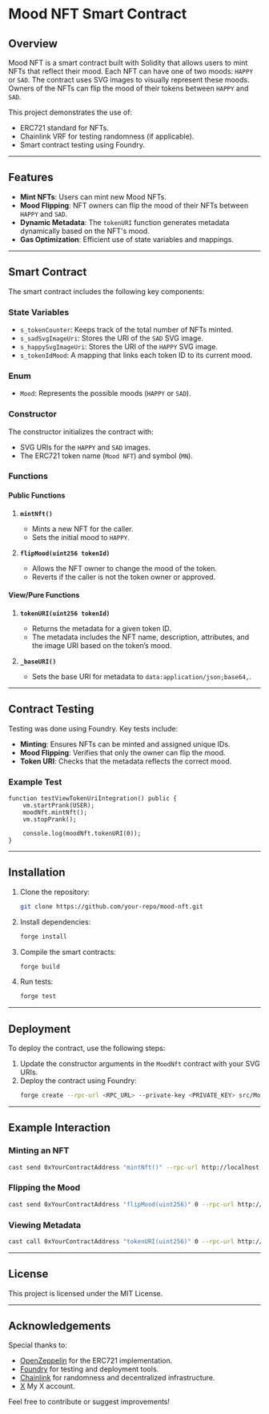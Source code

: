 # Mood NFT Smart Contract

## Overview

Mood NFT is a smart contract built with Solidity that allows users to mint NFTs that reflect their mood. Each NFT can have one of two moods: `HAPPY` or `SAD`. The contract uses SVG images to visually represent these moods. Owners of the NFTs can flip the mood of their tokens between `HAPPY` and `SAD`.

This project demonstrates the use of:
- ERC721 standard for NFTs.
- Chainlink VRF for testing randomness (if applicable).
- Smart contract testing using Foundry.

---

## Features

- **Mint NFTs**: Users can mint new Mood NFTs.
- **Mood Flipping**: NFT owners can flip the mood of their NFTs between `HAPPY` and `SAD`.
- **Dynamic Metadata**: The `tokenURI` function generates metadata dynamically based on the NFT's mood.
- **Gas Optimization**: Efficient use of state variables and mappings.

---

## Smart Contract

The smart contract includes the following key components:

### State Variables
- `s_tokenCounter`: Keeps track of the total number of NFTs minted.
- `s_sadSvgImageUri`: Stores the URI of the `SAD` SVG image.
- `s_happySvgImageUri`: Stores the URI of the `HAPPY` SVG image.
- `s_tokenIdMood`: A mapping that links each token ID to its current mood.

### Enum
- `Mood`: Represents the possible moods (`HAPPY` or `SAD`).

### Constructor
The constructor initializes the contract with:
- SVG URIs for the `HAPPY` and `SAD` images.
- The ERC721 token name (`Mood NFT`) and symbol (`MN`).

### Functions

#### Public Functions
1. **`mintNft()`**
   - Mints a new NFT for the caller.
   - Sets the initial mood to `HAPPY`.

2. **`flipMood(uint256 tokenId)`**
   - Allows the NFT owner to change the mood of the token.
   - Reverts if the caller is not the token owner or approved.

#### View/Pure Functions
1. **`tokenURI(uint256 tokenId)`**
   - Returns the metadata for a given token ID.
   - The metadata includes the NFT name, description, attributes, and the image URI based on the token’s mood.

2. **`_baseURI()`**
   - Sets the base URI for metadata to `data:application/json;base64,`.

---

## Contract Testing

Testing was done using Foundry. Key tests include:
- **Minting**: Ensures NFTs can be minted and assigned unique IDs.
- **Mood Flipping**: Verifies that only the owner can flip the mood.
- **Token URI**: Checks that the metadata reflects the correct mood.

### Example Test
```solidity
function testViewTokenUriIntegration() public {
    vm.startPrank(USER);
    moodNft.mintNft();
    vm.stopPrank();

    console.log(moodNft.tokenURI(0));
}
```

---

## Installation

1. Clone the repository:
   ```bash
   git clone https://github.com/your-repo/mood-nft.git
   ```

2. Install dependencies:
   ```bash
   forge install
   ```

3. Compile the smart contracts:
   ```bash
   forge build
   ```

4. Run tests:
   ```bash
   forge test
   ```

---

## Deployment

To deploy the contract, use the following steps:

1. Update the constructor arguments in the `MoodNft` contract with your SVG URIs.
2. Deploy the contract using Foundry:
   ```bash
   forge create --rpc-url <RPC_URL> --private-key <PRIVATE_KEY> src/MoodNft.sol:MoodNft
   ```

---

## Example Interaction

### Minting an NFT
```bash
cast send 0xYourContractAddress "mintNft()" --rpc-url http://localhost:8545 --private-key <PRIVATE_KEY>
```

### Flipping the Mood
```bash
cast send 0xYourContractAddress "flipMood(uint256)" 0 --rpc-url http://localhost:8545 --private-key <PRIVATE_KEY>
```

### Viewing Metadata
```bash
cast call 0xYourContractAddress "tokenURI(uint256)" 0 --rpc-url http://localhost:8545
```

---

## License

This project is licensed under the MIT License.

---

## Acknowledgements

Special thanks to:
- [OpenZeppelin](https://openzeppelin.com/) for the ERC721 implementation.
- [Foundry](https://getfoundry.sh/) for testing and deployment tools.
- [Chainlink](https://chain.link/) for randomness and decentralized infrastructure.
- [X](https://x.com/theblack_2ke) My X account.

Feel free to contribute or suggest improvements!


